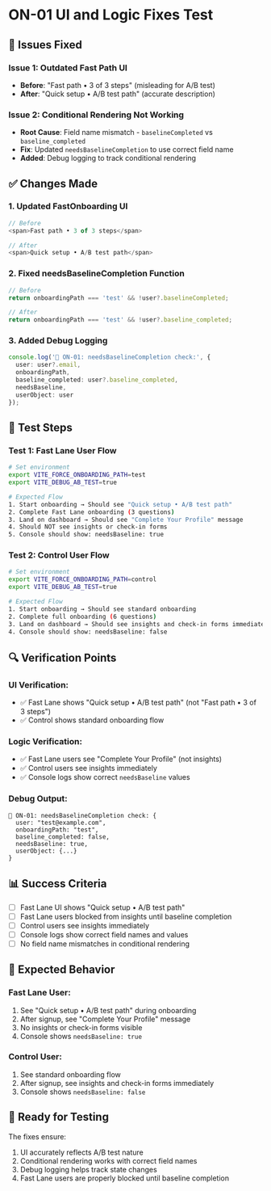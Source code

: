 # ON-01 UI and Logic Fixes Test

## 🚨 **Issues Fixed**

### **Issue 1: Outdated Fast Path UI**
- **Before**: "Fast path • 3 of 3 steps" (misleading for A/B test)
- **After**: "Quick setup • A/B test path" (accurate description)

### **Issue 2: Conditional Rendering Not Working**
- **Root Cause**: Field name mismatch - `baselineCompleted` vs `baseline_completed`
- **Fix**: Updated `needsBaselineCompletion` to use correct field name
- **Added**: Debug logging to track conditional rendering

## ✅ **Changes Made**

### **1. Updated FastOnboarding UI**
```typescript
// Before
<span>Fast path • 3 of 3 steps</span>

// After  
<span>Quick setup • A/B test path</span>
```

### **2. Fixed needsBaselineCompletion Function**
```typescript
// Before
return onboardingPath === 'test' && !user?.baselineCompleted;

// After
return onboardingPath === 'test' && !user?.baseline_completed;
```

### **3. Added Debug Logging**
```typescript
console.log('🧪 ON-01: needsBaselineCompletion check:', {
  user: user?.email,
  onboardingPath,
  baseline_completed: user?.baseline_completed,
  needsBaseline,
  userObject: user
});
```

## 🧪 **Test Steps**

### **Test 1: Fast Lane User Flow**
```bash
# Set environment
export VITE_FORCE_ONBOARDING_PATH=test
export VITE_DEBUG_AB_TEST=true

# Expected Flow
1. Start onboarding → Should see "Quick setup • A/B test path"
2. Complete Fast Lane onboarding (3 questions)
3. Land on dashboard → Should see "Complete Your Profile" message
4. Should NOT see insights or check-in forms
5. Console should show: needsBaseline: true
```

### **Test 2: Control User Flow**
```bash
# Set environment
export VITE_FORCE_ONBOARDING_PATH=control
export VITE_DEBUG_AB_TEST=true

# Expected Flow
1. Start onboarding → Should see standard onboarding
2. Complete full onboarding (6 questions)
3. Land on dashboard → Should see insights and check-in forms immediately
4. Console should show: needsBaseline: false
```

## 🔍 **Verification Points**

### **UI Verification:**
- ✅ Fast Lane shows "Quick setup • A/B test path" (not "Fast path • 3 of 3 steps")
- ✅ Control shows standard onboarding flow

### **Logic Verification:**
- ✅ Fast Lane users see "Complete Your Profile" (not insights)
- ✅ Control users see insights immediately
- ✅ Console logs show correct `needsBaseline` values

### **Debug Output:**
```
🧪 ON-01: needsBaselineCompletion check: {
  user: "test@example.com",
  onboardingPath: "test",
  baseline_completed: false,
  needsBaseline: true,
  userObject: {...}
}
```

## 📊 **Success Criteria**

- [ ] Fast Lane UI shows "Quick setup • A/B test path"
- [ ] Fast Lane users blocked from insights until baseline completion
- [ ] Control users see insights immediately
- [ ] Console logs show correct field names and values
- [ ] No field name mismatches in conditional rendering

## 🎯 **Expected Behavior**

### **Fast Lane User:**
1. See "Quick setup • A/B test path" during onboarding
2. After signup, see "Complete Your Profile" message
3. No insights or check-in forms visible
4. Console shows `needsBaseline: true`

### **Control User:**
1. See standard onboarding flow
2. After signup, see insights and check-in forms immediately
3. Console shows `needsBaseline: false`

## 🚀 **Ready for Testing**

The fixes ensure:
1. UI accurately reflects A/B test nature
2. Conditional rendering works with correct field names
3. Debug logging helps track state changes
4. Fast Lane users are properly blocked until baseline completion 